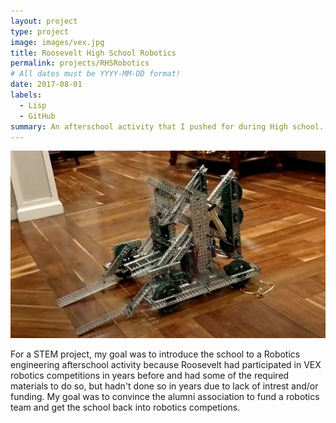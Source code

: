 ```yaml
---
layout: project
type: project
image: images/vex.jpg
title: Roosevelt High School Robotics
permalink: projects/RHSRobotics
# All dates must be YYYY-MM-DD format!
date: 2017-08-01
labels:
  - Lisp
  - GitHub
summary: An afterschool activity that I pushed for during High school.
---
```


<img class="ui image" src="../images/Robot.JPG">

For a STEM project, my goal was to introduce the school to a Robotics engineering afterschool activity because Roosevelt had participated in VEX robotics competitions in years before and had some of the required materials to do so, but hadn't done so in years due to lack of intrest and/or funding. My goal was to convince the alumni association to fund a robotics team and get the school back into robotics competions.



